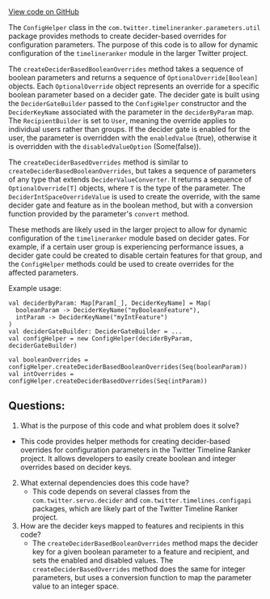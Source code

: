 [View code on GitHub](https://github.com/misbahsy/the-algorithm/timelineranker/server/src/main/scala/com/twitter/timelineranker/parameters/util/ConfigHelper.scala)

The `ConfigHelper` class in the `com.twitter.timelineranker.parameters.util` package provides methods to create decider-based overrides for configuration parameters. The purpose of this code is to allow for dynamic configuration of the `timelineranker` module in the larger Twitter project. 

The `createDeciderBasedBooleanOverrides` method takes a sequence of boolean parameters and returns a sequence of `OptionalOverride[Boolean]` objects. Each `OptionalOverride` object represents an override for a specific boolean parameter based on a decider gate. The decider gate is built using the `DeciderGateBuilder` passed to the `ConfigHelper` constructor and the `DeciderKeyName` associated with the parameter in the `deciderByParam` map. The `RecipientBuilder` is set to `User`, meaning the override applies to individual users rather than groups. If the decider gate is enabled for the user, the parameter is overridden with the `enabledValue` (true), otherwise it is overridden with the `disabledValueOption` (Some(false)). 

The `createDeciderBasedOverrides` method is similar to `createDeciderBasedBooleanOverrides`, but takes a sequence of parameters of any type that extends `DeciderValueConverter`. It returns a sequence of `OptionalOverride[T]` objects, where `T` is the type of the parameter. The `DeciderIntSpaceOverrideValue` is used to create the override, with the same decider gate and feature as in the boolean method, but with a conversion function provided by the parameter's `convert` method. 

These methods are likely used in the larger project to allow for dynamic configuration of the `timelineranker` module based on decider gates. For example, if a certain user group is experiencing performance issues, a decider gate could be created to disable certain features for that group, and the `ConfigHelper` methods could be used to create overrides for the affected parameters. 

Example usage:
```
val deciderByParam: Map[Param[_], DeciderKeyName] = Map(
  booleanParam -> DeciderKeyName("myBooleanFeature"),
  intParam -> DeciderKeyName("myIntFeature")
)
val deciderGateBuilder: DeciderGateBuilder = ...
val configHelper = new ConfigHelper(deciderByParam, deciderGateBuilder)

val booleanOverrides = configHelper.createDeciderBasedBooleanOverrides(Seq(booleanParam))
val intOverrides = configHelper.createDeciderBasedOverrides(Seq(intParam))
```
## Questions: 
 1. What is the purpose of this code and what problem does it solve?
   - This code provides helper methods for creating decider-based overrides for configuration parameters in the Twitter Timeline Ranker project. It allows developers to easily create boolean and integer overrides based on decider keys.
2. What external dependencies does this code have?
   - This code depends on several classes from the `com.twitter.servo.decider` and `com.twitter.timelines.configapi` packages, which are likely part of the Twitter Timeline Ranker project.
3. How are the decider keys mapped to features and recipients in this code?
   - The `createDeciderBasedBooleanOverrides` method maps the decider key for a given boolean parameter to a feature and recipient, and sets the enabled and disabled values. The `createDeciderBasedOverrides` method does the same for integer parameters, but uses a conversion function to map the parameter value to an integer space.